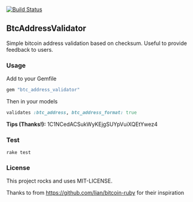 [![Build Status](https://travis-ci.org/elfassy/btc_address_validator.svg)](https://travis-ci.org/elfassy/btc_address_validator)

## BtcAddressValidator
Simple bitcoin address validation based on checksum. Useful to provide feedback to users.

### Usage
Add to your Gemfile

```ruby
gem "btc_address_validator"
```

Then in your models

```ruby  
validates :btc_address, btc_address_format: true
```

**Tips (Thanks!):**
1C1NCedACSukWyKEjgSUYpVuiXQEtYwez4

### Test
```
rake test
```

### License
This project rocks and uses MIT-LICENSE.


Thanks to from https://github.com/lian/bitcoin-ruby for their inspiration

